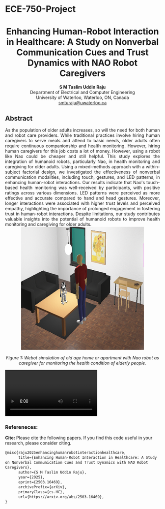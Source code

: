 # ECE-750-Project
<h1 align="center">Enhancing Human-Robot Interaction in Healthcare: A Study on Nonverbal Communication Cues and Trust Dynamics with NAO Robot Caregivers</h1>

<p align="center">
  <strong>S M Taslim Uddin Raju</strong><br>
  Department of Electrical and Computer Engineering<br>
  University of Waterloo, Waterloo, ON, Canada<br>
  <a href="mailto:smturaju@uwaterloo.ca">smturaju@uwaterloo.ca</a>
</p>

## Abstract
<div align="justify">
As the population of older adults increases, so will the need for both human and robot care providers. While traditional practices involve hiring human caregivers to serve meals and attend to basic needs, older adults often require continuous companionship and health monitoring. However, hiring human caregivers for this job costs a lot of money. However, using a robot like Nao could be cheaper and still helpful. This study explores the integration of humanoid robots, particularly Nao, in health monitoring and caregiving for older adults. Using a mixed-methods approach with a within-subject factorial design, we investigated the effectiveness of nonverbal communication modalities, including touch, gestures, and LED patterns, in enhancing human-robot interactions. Our results indicate that Nao's touch-based health monitoring was well-received by participants, with positive ratings across various dimensions. LED patterns were perceived as more effective and accurate compared to hand and head gestures. Moreover, longer interactions were associated with higher trust levels and perceived empathy, highlighting the importance of prolonged engagement in fostering trust in human-robot interactions. Despite limitations, our study contributes valuable insights into the potential of humanoid robots to improve health monitoring and caregiving for older adults.
</div>

<div align="center">
    <img src="Image/Fig1.png" alt="Alt text" title="Hover text" height="400" width="400"/>
    <p><em>Figure 1: Webot simulation of old age home or apartment with Nao robot as caregiver for monitoring the health condition of elderly people.</em></p>
</div>

![Video](video/Positive%20Gesture.mov?raw=true)


### Refereneces:

**Cite:** Please cite the following papers. If you find this code useful in your research, please consider citing.
```
@misc{raju2025enhancinghumanrobotinteractionhealthcare,
      title={Enhancing Human-Robot Interaction in Healthcare: A Study on Nonverbal Communication Cues and Trust Dynamics with NAO Robot Caregivers}, 
      author={S M Taslim Uddin Raju},
      year={2025},
      eprint={2503.16469},
      archivePrefix={arXiv},
      primaryClass={cs.HC},
      url={https://arxiv.org/abs/2503.16469}, 
}
```
